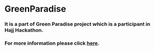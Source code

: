 # GreenParadise

### It is a part of Green Paradise project which is a participant in Hajj Hackathon.  
### For more information please click  [here](https://devpost.com/software/n-030-green-paradise).
